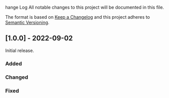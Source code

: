 hange Log
All notable changes to this project will be documented in this file.

 The format is based on [Keep a Changelog](http://keepachangelog.com/)
 and this project adheres to [Semantic Versioning](http://semver.org/).

## [1.0.0] - 2022-09-02
Initial release.
### Added

### Changed

### Fixed
